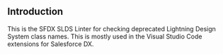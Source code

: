 ## Introduction

This is the SFDX SLDS Linter for checking deprecated Lightning Design System class names. This is mostly used in the
Visual Studio Code extensions for Salesforce DX.
